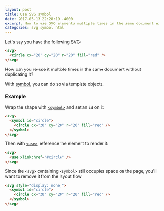 ```yaml
---
layout: post
title: Use SVG symbol
date: 2017-05-13 22:28:19 -4000
excerpt: How to use SVG elements multiple times in the same document with symbol.
categories: svg symbol html
---
```


Let's say you have the following [SVG](https://wikipedia.org/wiki/Scalable_Vector_Graphics):

```html
<svg>
  <circle cx="20" cy="20" r="20" fill="red" />
</svg>
```

How can you re-use it multiple times in the same document without duplicating it?

With [symbol](https://developer.mozilla.org/docs/Web/SVG/Element/symbol), you can do so via template objects.

### Example

Wrap the shape with [`<symbol>`](https://developer.mozilla.org/docs/Web/SVG/Element/symbol) and set an `id` on it:

```html
<svg>
  <symbol id="circle">
    <circle cx="20" cy="20" r="20" fill="red" />
  </symbol>
</svg>
```

Then with [`<use>`](https://developer.mozilla.org/docs/Web/SVG/Element/use), reference the element to render it:

```html
<svg>
  <use xlink:href="#circle" />
</svg>
```

Since the `<svg>` containing `<symbol>` still occupies space on the page, you'll want to remove it from the layout flow:

```html
<svg style="display: none;">
  <symbol id="circle">
    <circle cx="20" cy="20" r="20" fill="red" />
  </symbol>
</svg>
```
